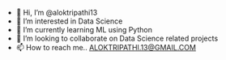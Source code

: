 - 👋 Hi, I’m @aloktripathi13
- 👀 I’m interested in Data Science
- 🌱 I’m currently learning ML using Python
- 💞️ I’m looking to collaborate on Data Science related projects
- 📫 How to reach me.. ALOKTRIPATHI.13@GMAIL.COM

<!---
aloktripathi13/aloktripathi13 is a ✨ special ✨ repository because its `README.md` (this file) appears on your GitHub profile.
You can click the Preview link to take a look at your changes.
--->
